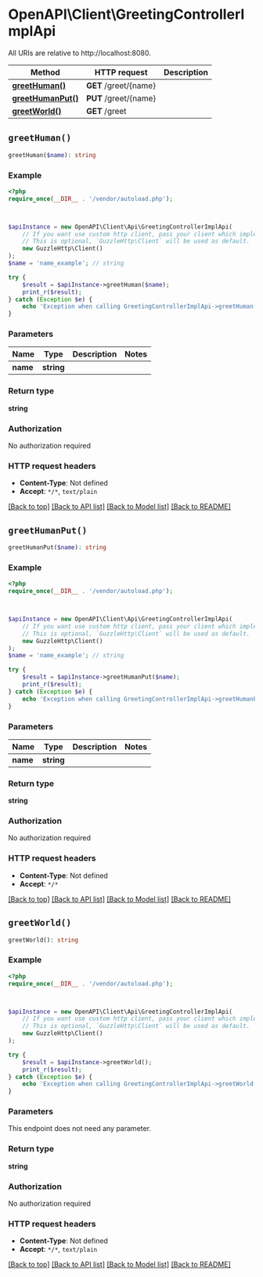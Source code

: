 # OpenAPI\Client\GreetingControllerImplApi

All URIs are relative to http://localhost:8080.

Method | HTTP request | Description
------------- | ------------- | -------------
[**greetHuman()**](GreetingControllerImplApi.md#greetHuman) | **GET** /greet/{name} | 
[**greetHumanPut()**](GreetingControllerImplApi.md#greetHumanPut) | **PUT** /greet/{name} | 
[**greetWorld()**](GreetingControllerImplApi.md#greetWorld) | **GET** /greet | 


## `greetHuman()`

```php
greetHuman($name): string
```



### Example

```php
<?php
require_once(__DIR__ . '/vendor/autoload.php');



$apiInstance = new OpenAPI\Client\Api\GreetingControllerImplApi(
    // If you want use custom http client, pass your client which implements `GuzzleHttp\ClientInterface`.
    // This is optional, `GuzzleHttp\Client` will be used as default.
    new GuzzleHttp\Client()
);
$name = 'name_example'; // string

try {
    $result = $apiInstance->greetHuman($name);
    print_r($result);
} catch (Exception $e) {
    echo 'Exception when calling GreetingControllerImplApi->greetHuman: ', $e->getMessage(), PHP_EOL;
}
```

### Parameters

Name | Type | Description  | Notes
------------- | ------------- | ------------- | -------------
 **name** | **string**|  |

### Return type

**string**

### Authorization

No authorization required

### HTTP request headers

- **Content-Type**: Not defined
- **Accept**: `*/*`, `text/plain`

[[Back to top]](#) [[Back to API list]](../../README.md#endpoints)
[[Back to Model list]](../../README.md#models)
[[Back to README]](../../README.md)

## `greetHumanPut()`

```php
greetHumanPut($name): string
```



### Example

```php
<?php
require_once(__DIR__ . '/vendor/autoload.php');



$apiInstance = new OpenAPI\Client\Api\GreetingControllerImplApi(
    // If you want use custom http client, pass your client which implements `GuzzleHttp\ClientInterface`.
    // This is optional, `GuzzleHttp\Client` will be used as default.
    new GuzzleHttp\Client()
);
$name = 'name_example'; // string

try {
    $result = $apiInstance->greetHumanPut($name);
    print_r($result);
} catch (Exception $e) {
    echo 'Exception when calling GreetingControllerImplApi->greetHumanPut: ', $e->getMessage(), PHP_EOL;
}
```

### Parameters

Name | Type | Description  | Notes
------------- | ------------- | ------------- | -------------
 **name** | **string**|  |

### Return type

**string**

### Authorization

No authorization required

### HTTP request headers

- **Content-Type**: Not defined
- **Accept**: `*/*`

[[Back to top]](#) [[Back to API list]](../../README.md#endpoints)
[[Back to Model list]](../../README.md#models)
[[Back to README]](../../README.md)

## `greetWorld()`

```php
greetWorld(): string
```



### Example

```php
<?php
require_once(__DIR__ . '/vendor/autoload.php');



$apiInstance = new OpenAPI\Client\Api\GreetingControllerImplApi(
    // If you want use custom http client, pass your client which implements `GuzzleHttp\ClientInterface`.
    // This is optional, `GuzzleHttp\Client` will be used as default.
    new GuzzleHttp\Client()
);

try {
    $result = $apiInstance->greetWorld();
    print_r($result);
} catch (Exception $e) {
    echo 'Exception when calling GreetingControllerImplApi->greetWorld: ', $e->getMessage(), PHP_EOL;
}
```

### Parameters

This endpoint does not need any parameter.

### Return type

**string**

### Authorization

No authorization required

### HTTP request headers

- **Content-Type**: Not defined
- **Accept**: `*/*`, `text/plain`

[[Back to top]](#) [[Back to API list]](../../README.md#endpoints)
[[Back to Model list]](../../README.md#models)
[[Back to README]](../../README.md)
